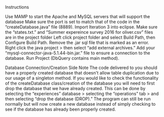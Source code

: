 Instructions
				
Use MAMP to start the Apache and MySQL servers that will support the database
Make sure the port is set to match that of the code in the “createDatabase.java” file (8889). 
Import Iteration 3 into eclipse. Make sure the “states.txt.” and “Summer expereince survey 2016 for oliver.csv” files are in the project folder
Left click project folder and select Build Path, then Configure Build Path.
Remove the .jar sql file that is marked as an error. 
Right click the java project > then select  “add external archives.”
Add your “mysql-connector-java-5.1.44-bin.jar.” file to ensure a connection to the database.
Run Project (DbQuery contains main method).
 

Database Connection/Creation Side Note 
The code delivered to you should have a properly created database that doesn't allow table duplication due to our usage of a singleton method. If you would like to check the functionality of the createDatabase class/creation of the database you will need to first drop the database that we have already created. This can be done by selecting the “experiences” database > selecting the “operations” tab > and then selecting  “drop the database (DROP).” The program can still be run normally but will now create a new database instead of simply checking to see if the database has already been properly created. 



